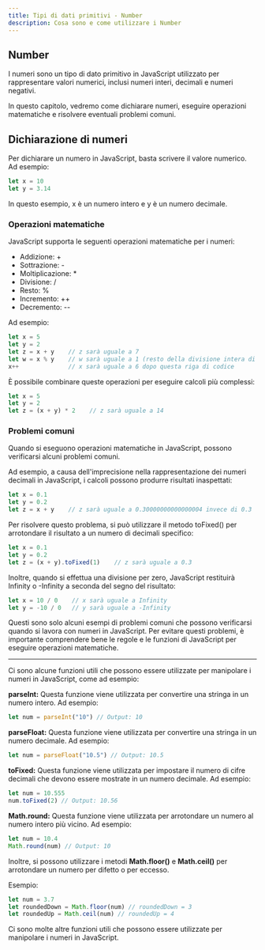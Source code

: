 ```yaml
---
title: Tipi di dati primitivi - Number
description: Cosa sono e come utilizzare i Number 
---
```


## Number

I numeri sono un tipo di dato primitivo in JavaScript utilizzato per rappresentare valori numerici, inclusi numeri interi, decimali e numeri negativi.

In questo capitolo, vedremo come dichiarare numeri, eseguire operazioni matematiche e risolvere eventuali problemi comuni.

## Dichiarazione di numeri

Per dichiarare un numero in JavaScript, basta scrivere il valore numerico. Ad esempio:

```js
let x = 10
let y = 3.14
```

In questo esempio, x è un numero intero e y è un numero decimale.

### Operazioni matematiche

JavaScript supporta le seguenti operazioni matematiche per i numeri:

- Addizione: +
- Sottrazione: -
- Moltiplicazione: *
- Divisione: /
- Resto: %
- Incremento: ++
- Decremento: --

Ad esempio:

```js
let x = 5
let y = 2
let z = x + y    // z sarà uguale a 7
let w = x % y    // w sarà uguale a 1 (resto della divisione intera di 5/2)
x++              // x sarà uguale a 6 dopo questa riga di codice
```

È possibile combinare queste operazioni per eseguire calcoli più complessi:

```js
let x = 5
let y = 2
let z = (x + y) * 2    // z sarà uguale a 14
```

### Problemi comuni

Quando si eseguono operazioni matematiche in JavaScript, possono verificarsi alcuni problemi comuni.

Ad esempio, a causa dell'imprecisione nella rappresentazione dei numeri decimali in JavaScript, i calcoli possono produrre risultati inaspettati:

```js
let x = 0.1
let y = 0.2
let z = x + y    // z sarà uguale a 0.30000000000000004 invece di 0.3
```

Per risolvere questo problema, si può utilizzare il metodo toFixed() per arrotondare il risultato a un numero di decimali specifico:

```js
let x = 0.1
let y = 0.2
let z = (x + y).toFixed(1)    // z sarà uguale a 0.3
```

Inoltre, quando si effettua una divisione per zero, JavaScript restituirà Infinity o -Infinity a seconda del segno del risultato:

```js
let x = 10 / 0    // x sarà uguale a Infinity
let y = -10 / 0   // y sarà uguale a -Infinity
```

Questi sono solo alcuni esempi di problemi comuni che possono verificarsi quando si lavora con numeri in JavaScript. Per evitare questi problemi, è importante comprendere bene le regole e le funzioni di JavaScript per eseguire operazioni matematiche.

---

Ci sono alcune funzioni utili che possono essere utilizzate per manipolare i numeri in JavaScript, come ad esempio:

**parseInt:** Questa funzione viene utilizzata per convertire una stringa in un numero intero. Ad esempio:

```js
let num = parseInt("10") // Output: 10
```

**parseFloat:** Questa funzione viene utilizzata per convertire una stringa in un numero decimale. Ad esempio:

```js
let num = parseFloat("10.5") // Output: 10.5
```

**toFixed:** Questa funzione viene utilizzata per impostare il numero di cifre decimali che devono essere mostrate in un numero decimale. Ad esempio:

```js
let num = 10.555
num.toFixed(2) // Output: 10.56
```

**Math.round:** Questa funzione viene utilizzata per arrotondare un numero al numero intero più vicino. Ad esempio:

```js
let num = 10.4
Math.round(num) // Output: 10
```

Inoltre, si possono utilizzare i metodi **Math.floor()** e **Math.ceil()** per arrotondare un numero per difetto o per eccesso.

Esempio:

```js
let num = 3.7
let roundedDown = Math.floor(num) // roundedDown = 3
let roundedUp = Math.ceil(num) // roundedUp = 4
```

Ci sono molte altre funzioni utili che possono essere utilizzate per manipolare i numeri in JavaScript.
